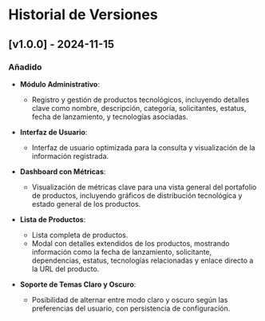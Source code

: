 # Historial de Versiones

## [v1.0.0] - 2024-11-15

### Añadido

- **Módulo Administrativo**:
  - Registro y gestión de productos tecnológicos, incluyendo detalles clave como nombre, descripción, categoría, solicitantes, estatus, fecha de lanzamiento, y tecnologías asociadas.

- **Interfaz de Usuario**:
  - Interfaz de usuario optimizada para la consulta y visualización de la información registrada.

- **Dashboard con Métricas**:
  - Visualización de métricas clave para una vista general del portafolio de productos, incluyendo gráficos de distribución tecnológica y estado general de los productos.

- **Lista de Productos**:
  - Lista completa de productos.
  - Modal con detalles extendidos de los productos, mostrando información como la fecha de lanzamiento, solicitante, dependencias, estatus, tecnologías relacionadas y enlace directo a la URL del producto.

- **Soporte de Temas Claro y Oscuro**:
  - Posibilidad de alternar entre modo claro y oscuro según las preferencias del usuario, con persistencia de configuración.
